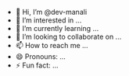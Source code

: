 - 👋 Hi, I’m @dev-manali
- 👀 I’m interested in ...
- 🌱 I’m currently learning ...
- 💞️ I’m looking to collaborate on ...
- 📫 How to reach me ...
- 😄 Pronouns: ...
- ⚡ Fun fact: ...

<!---
dev-manali/dev-manali is a ✨ special ✨ repository because its `README.md` (this file) appears on your GitHub profile.
You can click the Preview link to take a look at your changes.
--->
